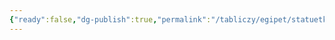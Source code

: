 ```yaml
---
{"ready":false,"dg-publish":true,"permalink":"/tabliczy/egipet/statuetki-amenhotepa-i-rannai/","dgPassFrontmatter":true}
---
```



